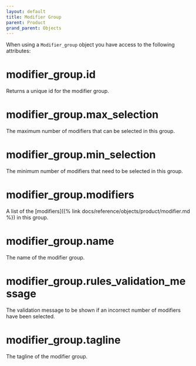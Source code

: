 ```yaml
---
layout: default
title: Modifier Group
parent: Product
grand_parent: Objects
---
```


When using a `Modifier_group` object you have access to the following attributes:

# modifier_group.id

Returns a unique id for the modifier group.

# modifier_group.max_selection

The maximum number of modifiers that can be selected in this group.

# modifier_group.min_selection

The minimum number of modifiers that need to be selected in this group.

# modifier_group.modifiers

A list of the [modifiers]({% link docs/reference/objects/product/modifier.md %}) in this group.

# modifier_group.name

The name of the modifier group.

# modifier_group.rules_validation_message

The validation message to be shown if an incorrect number of modifiers have been selected.

# modifier_group.tagline

The tagline of the modifier group.
